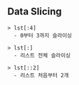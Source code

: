 ## Data Slicing

    > lst[:4]
      - 0부터 3까지 슬라이싱
      
    > lst[:]
      - 리스트 전체 슬라이싱
      
    > lst[::2]
      - 리스트 처음부터 2개
